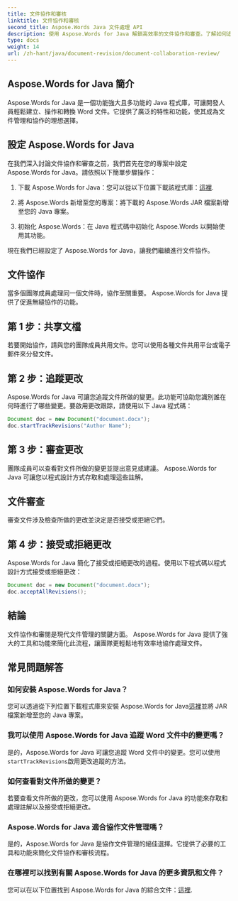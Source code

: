 ```yaml
---
title: 文件協作和審核
linktitle: 文件協作和審核
second_title: Aspose.Words Java 文件處理 API
description: 使用 Aspose.Words for Java 解鎖高效率的文件協作和審查。了解如何追蹤變更、共用文件和簡化工作流程。
type: docs
weight: 14
url: /zh-hant/java/document-revision/document-collaboration-review/
---
```


## Aspose.Words for Java 簡介

Aspose.Words for Java 是一個功能強大且多功能的 Java 程式庫，可讓開發人員輕鬆建立、操作和轉換 Word 文件。它提供了廣泛的特性和功能，使其成為文件管理和協作的理想選擇。

## 設定 Aspose.Words for Java

在我們深入討論文件協作和審查之前，我們首先在您的專案中設定 Aspose.Words for Java。請依照以下簡單步驟操作：

1. 下載 Aspose.Words for Java：您可以從以下位置下載該程式庫：[這裡](https://releases.aspose.com/words/java/).

2. 將 Aspose.Words 新增至您的專案：將下載的 Aspose.Words JAR 檔案新增至您的 Java 專案。

3. 初始化 Aspose.Words：在 Java 程式碼中初始化 Aspose.Words 以開始使用其功能。

現在我們已經設定了 Aspose.Words for Java，讓我們繼續進行文件協作。

## 文件協作

當多個團隊成員處理同一個文件時，協作至關重要。 Aspose.Words for Java 提供了促進無縫協作的功能。

## 第 1 步：共享文檔

若要開始協作，請與您的團隊成員共用文件。您可以使用各種文件共用平台或電子郵件來分發文件。

## 第 2 步：追蹤更改

Aspose.Words for Java 可讓您追蹤文件所做的變更。此功能可協助您識別誰在何時進行了哪些變更。要啟用更改跟踪，請使用以下 Java 程式碼：

```java
Document doc = new Document("document.docx");
doc.startTrackRevisions("Author Name");
```

## 第 3 步：審查更改

團隊成員可以查看對文件所做的變更並提出意見或建議。 Aspose.Words for Java 可讓您以程式設計方式存取和處理這些註解。

## 文件審查

審查文件涉及檢查所做的更改並決定是否接受或拒絕它們。

## 第 4 步：接受或拒絕更改

Aspose.Words for Java 簡化了接受或拒絕更改的過程。使用以下程式碼以程式設計方式接受或拒絕更改：

```java
Document doc = new Document("document.docx");
doc.acceptAllRevisions();
```

## 結論

文件協作和審閱是現代文件管理的關鍵方面。 Aspose.Words for Java 提供了強大的工具和功能來簡化此流程，讓團隊更輕鬆地有效率地協作處理文件。

## 常見問題解答

### 如何安裝 Aspose.Words for Java？

您可以透過從下列位置下載程式庫來安裝 Aspose.Words for Java[這裡](https://releases.aspose.com/words/java/)並將 JAR 檔案新增至您的 Java 專案。

### 我可以使用 Aspose.Words for Java 追蹤 Word 文件中的變更嗎？

是的，Aspose.Words for Java 可讓您追蹤 Word 文件中的變更。您可以使用`startTrackRevisions`啟用更改追蹤的方法。

### 如何查看對文件所做的變更？

若要查看文件所做的更改，您可以使用 Aspose.Words for Java 的功能來存取和處理註解以及接受或拒絕更改。

### Aspose.Words for Java 適合協作文件管理嗎？

是的，Aspose.Words for Java 是協作文件管理的絕佳選擇。它提供了必要的工具和功能來簡化文件協作和審核流程。

### 在哪裡可以找到有關 Aspose.Words for Java 的更多資訊和文件？

您可以在以下位置找到 Aspose.Words for Java 的綜合文件：[這裡](https://reference.aspose.com/words/java/).